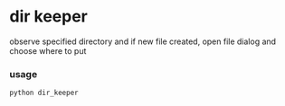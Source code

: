 # dir keeper
observe specified directory and if new file created, open file dialog and choose where to put

### usage
```bash
python dir_keeper
```
